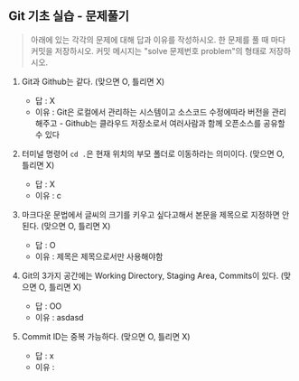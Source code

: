 ## Git 기초 실습 - 문제풀기

> 아래에 있는 각각의 문제에 대해 답과 이유를 작성하시오.
> 한 문제를 풀 때 마다 커밋을 저장하시오. 커밋 메시지는 "solve 문제번호 problem"의 형태로 저장하시오.



1. Git과 Github는 같다. (맞으면 O, 틀리면 X)

   - 답 : X 
   - 이유 : Git은 로컬에서 관리하는 시스템이고 소스코드 수정에따라 버전을 관리해주고
          - Github는 클라우드 저장소로서 여러사람과 함께 오픈소스를 공유할 수 있다

   

2. 터미널 명령어 `cd .`은 현재 위치의 부모 폴더로 이동하라는 의미이다. (맞으면 O, 틀리면 X)

   - 답 :  X
   - 이유 :  c



3. 마크다운 문법에서 글씨의 크기를 키우고 싶다고해서 본문을 제목으로 지정하면 안된다. (맞으면 O, 틀리면 X)
   - 답 :   O
   - 이유 : 제목은 제목으로서만 사용해야함



4. Git의 3가지 공간에는 Working Directory, Staging Area, Commits이 있다. (맞으면 O, 틀리면 X)
   - 답 :   OO
   - 이유 :
asdasd


5. Commit ID는 중복 가능하다. (맞으면 O, 틀리면 X)
   - 답 :  x
   - 이유 :